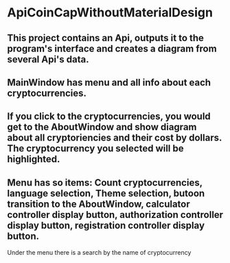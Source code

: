 # ApiCoinCapWithoutMaterialDesign
This project contains an Api, outputs it to the program's interface and creates a diagram from several Api's data.
---
MainWindow has menu and all info about each cryptocurrencies.
---
If you click to the cryptocurrencies, you would get to the AboutWindow and show diagram about all cryptoriencies and their cost by dollars. The cryptocurrency you selected will be highlighted.
---
Menu has so items: Count cryptocurrencies, language selection, Theme selection, butoon transition to the AboutWindow, calculator controller display button, authorization controller display button, registration controller display button.
---
Under the menu there is a search by the name of cryptocurrency
